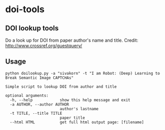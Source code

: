 # doi-tools

DOI lookup tools
----------------
Do a look up for DOI from paper author's name and title.
Credit: http://www.crossref.org/guestquery/

Usage
-----
```
python doilookup.py -a "sivakorn" -t "I am Robot: (Deep) Learning to Break Semantic Image CAPTCHAs"
```

```
Simple script to lookup DOI from author and title

optional arguments:
  -h, --help            show this help message and exit
  -a AUTHOR, --author AUTHOR
                        author's lastname
  -t TITLE, --title TITLE
                        paper title
  --html HTML           get full html output page: [filename]
```
